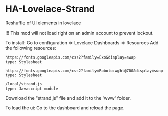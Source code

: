 # HA-Lovelace-Strand
Reshuffle of UI elements in lovelace

!!!
This mod will not load right on an admin account to prevent lockout.

To install:
  Go to configuration
    => Lovelace Dashboards
      =>  Resources
          Add the following resources:
          
    https://fonts.googleapis.com/css2?family=Exo&display=swap
    type: Stylesheet

    https://fonts.googleapis.com/css2?family=Roboto:wght@700&display=swap
    type: Stylesheet

    /local/strand.js
    type: Javascript module
          
  Download the "strand.js" file and add it to the 'www' folder.

To load the ui:
Go to the dashboard and reload the page.
